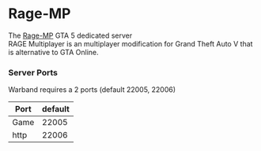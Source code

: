 # Rage-MP
The [Rage-MP](https://rage.mp/) GTA 5 dedicated server  
RAGE Multiplayer is an multiplayer modification for Grand Theft Auto V that is alternative to GTA Online.

### Server Ports

Warband requires a 2 ports (default 22005, 22006)

| Port    | default  |
|---------|----------|
| Game    | 22005    |
| http    | 22006    |